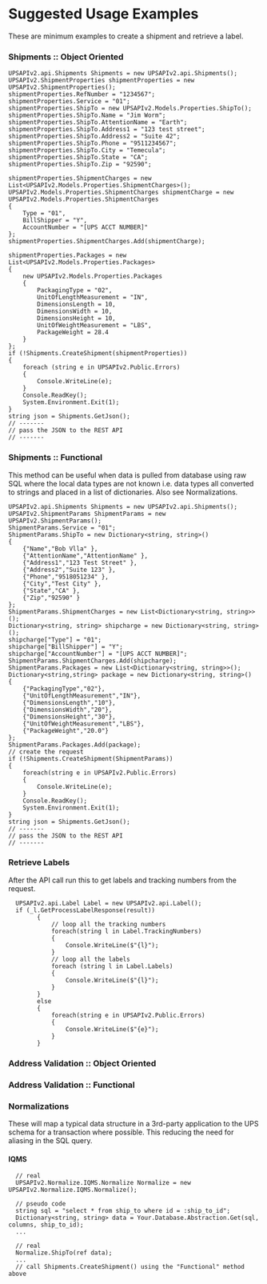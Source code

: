 
# Suggested Usage Examples
These are minimum examples to create a shipment and retrieve a label. 

### Shipments :: Object Oriented
    UPSAPIv2.api.Shipments Shipments = new UPSAPIv2.api.Shipments();
    UPSAPIv2.ShipmentProperties shipmentProperties = new UPSAPIv2.ShipmentProperties();
    shipmentProperties.RefNumber = "1234567";
    shipmentProperties.Service = "01";
    shipmentProperties.ShipTo = new UPSAPIv2.Models.Properties.ShipTo();
    shipmentProperties.ShipTo.Name = "Jim Worm";
    shipmentProperties.ShipTo.AttentionName = "Earth";
    shipmentProperties.ShipTo.Address1 = "123 test street";
    shipmentProperties.ShipTo.Address2 = "Suite 42";
    shipmentProperties.ShipTo.Phone = "9511234567";
    shipmentProperties.ShipTo.City = "Temecula";
    shipmentProperties.ShipTo.State = "CA";
    shipmentProperties.ShipTo.Zip = "92590";

    shipmentProperties.ShipmentCharges = new List<UPSAPIv2.Models.Properties.ShipmentCharges>();
    UPSAPIv2.Models.Properties.ShipmentCharges shipmentCharge = new UPSAPIv2.Models.Properties.ShipmentCharges
    {
        Type = "01",
        BillShipper = "Y",
        AccountNumber = "[UPS ACCT NUMBER]"
    };
    shipmentProperties.ShipmentCharges.Add(shipmentCharge);

    shipmentProperties.Packages = new List<UPSAPIv2.Models.Properties.Packages>
    {
        new UPSAPIv2.Models.Properties.Packages
        {
            PackagingType = "02",
            UnitOfLengthMeasurement = "IN",
            DimensionsLength = 10,
            DimensionsWidth = 10,
            DimensionsHeight = 10,
            UnitOfWeightMeasurement = "LBS",
            PackageWeight = 28.4
        }
    };
    if (!Shipments.CreateShipment(shipmentProperties))
    {
        foreach (string e in UPSAPIv2.Public.Errors)
        {
            Console.WriteLine(e);
        }
        Console.ReadKey();
        System.Environment.Exit(1);
    }
    string json = Shipments.GetJson();
    // -------
    // pass the JSON to the REST API
    // -------

### Shipments :: Functional
This method can be useful when data is pulled from database using raw SQL where the local data types are not known i.e. data types all converted to strings and placed in a list of dictionaries.
Also see Normalizations.

    UPSAPIv2.api.Shipments Shipments = new UPSAPIv2.api.Shipments();
    UPSAPIv2.ShipmentParams ShipmentParams = new UPSAPIv2.ShipmentParams();
    ShipmentParams.Service = "01";
    ShipmentParams.ShipTo = new Dictionary<string, string>()
    {
        {"Name","Bob Vlla" },
        {"AttentionName","AttentionName" },
        {"Address1","123 Test Street" },
        {"Address2","Suite 123" },
        {"Phone","9518051234" },
        {"City","Test City" },
        {"State","CA" },
        {"Zip","92590" }
    };
    ShipmentParams.ShipmentCharges = new List<Dictionary<string, string>>();
    Dictionary<string, string> shipcharge = new Dictionary<string, string>();
    shipcharge["Type"] = "01";
    shipcharge["BillShipper"] = "Y";
    shipcharge["AccountNumber"] = "[UPS ACCT NUMBER]";
    ShipmentParams.ShipmentCharges.Add(shipcharge);
    ShipmentParams.Packages = new List<Dictionary<string, string>>();
    Dictionary<string,string> package = new Dictionary<string, string>()
    {
        {"PackagingType","02"},
        {"UnitOfLengthMeasurement","IN"},
        {"DimensionsLength","10"},
        {"DimensionsWidth","20"},
        {"DimensionsHeight","30"},
        {"UnitOfWeightMeasurement","LBS"},
        {"PackageWeight","20.0"}
    };
    ShipmentParams.Packages.Add(package);
    // create the request
    if (!Shipments.CreateShipment(ShipmentParams))
    {
        foreach(string e in UPSAPIv2.Public.Errors)
        {
            Console.WriteLine(e);
        }
        Console.ReadKey();
        System.Environment.Exit(1);
    }
    string json = Shipments.GetJson();
    // -------
    // pass the JSON to the REST API
    // -------
  
  ### Retrieve Labels
  After the API call run this to get labels and tracking numbers from the request.
  
      UPSAPIv2.api.Label Label = new UPSAPIv2.api.Label();
      if (_l.GetProcessLabelResponse(result))
            {
                // loop all the tracking numbers
                foreach(string l in Label.TrackingNumbers)
                {
                    Console.WriteLine($"{l}");
                }
                // loop all the labels
                foreach (string l in Label.Labels)
                {
                    Console.WriteLine($"{l}");
                }
            }
            else
            {
                foreach(string e in UPSAPIv2.Public.Errors)
                {
                    Console.WriteLine($"{e}");
                }
            }
            
  
### Address Validation :: Object Oriented

### Address Validation :: Functional

### Normalizations
  These will map a typical data structure in a 3rd-party application to the UPS schema for a transaction where possible. This reducing the need for aliasing in the SQL query.
#### IQMS
      // real
      UPSAPIv2.Normalize.IQMS.Normalize Normalize = new UPSAPIv2.Normalize.IQMS.Normalize();

      // pseudo code
      string sql = "select * from ship_to where id = :ship_to_id";
      Dictionary<string, string> data = Your.Database.Abstraction.Get(sql, columns, ship_to_id);
      ...

      // real
      Normalize.ShipTo(ref data);
      ...
      // call Shipments.CreateShipment() using the "Functional" method above





  